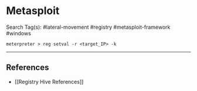 # Metasploit

Search Tag(s): #lateral-movement #registry #metasploit-framework #windows

```
meterpreter > reg setval -r <target_IP> -k
```

---
## References

- [[Registry Hive References]]
